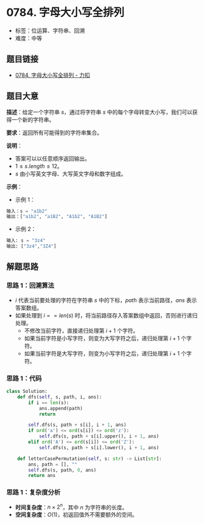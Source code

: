 # 0784. 字母大小写全排列

- 标签：位运算、字符串、回溯
- 难度：中等

## 题目链接

- [0784. 字母大小写全排列 - 力扣](https://leetcode.cn/problems/letter-case-permutation/)

## 题目大意

**描述**：给定一个字符串 $s$，通过将字符串 $s$ 中的每个字母转变大小写，我们可以获得一个新的字符串。

**要求**：返回所有可能得到的字符串集合。

**说明**：

- 答案可以以任意顺序返回输出。
- $1 \le s.length \le 12$。
- $s$ 由小写英文字母、大写英文字母和数字组成。

**示例**：

- 示例 1：

```python
输入：s = "a1b2"
输出：["a1b2", "a1B2", "A1b2", "A1B2"]
```

- 示例 2：

```python
输入: s = "3z4"
输出: ["3z4","3Z4"]
```

## 解题思路

### 思路 1：回溯算法

- $i$ 代表当前要处理的字符在字符串 $s$ 中的下标，$path$ 表示当前路径，$ans$ 表示答案数组。
- 如果处理到 $i == len(s)$ 时，将当前路径存入答案数组中返回，否则进行递归处理。
  - 不修改当前字符，直接递归处理第 $i + 1$ 个字符。
  - 如果当前字符是小写字符，则变为大写字符之后，递归处理第 $i + 1$ 个字符。
  - 如果当前字符是大写字符，则变为小写字符之后，递归处理第 $i + 1$ 个字符。

### 思路 1：代码

```python
class Solution:
    def dfs(self, s, path, i, ans):
        if i == len(s):
            ans.append(path)
            return

        self.dfs(s, path + s[i], i + 1, ans)
        if ord('a') <= ord(s[i]) <= ord('z'):
            self.dfs(s, path + s[i].upper(), i + 1, ans)
        elif ord('A') <= ord(s[i]) <= ord('Z'):
            self.dfs(s, path + s[i].lower(), i + 1, ans)

    def letterCasePermutation(self, s: str) -> List[str]:
        ans, path = [], ""
        self.dfs(s, path, 0, ans)
        return ans
```

### 思路 1：复杂度分析

- **时间复杂度**：$n \times 2^n$，其中 $n$ 为字符串的长度。
- **空间复杂度**：$O(1)$，初返回值外不需要额外的空间。

